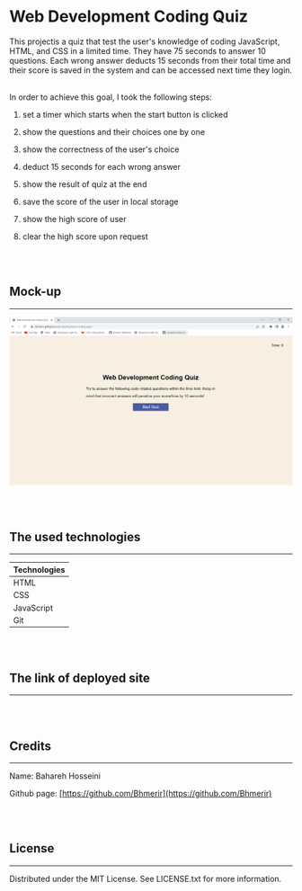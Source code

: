 # Web Development Coding Quiz

This projectis a quiz that test the user's knowledge of coding JavaScript, HTML, and CSS in a limited time. They have 75 seconds to answer 10 questions. Each wrong answer deducts 15 seconds from their total time and their score is saved in the system and can be accessed next time they login.


<br>
In order to achieve this goal, I took the following steps:

1. set a timer which starts when the start button is clicked

2. show the questions and their choices one by one

3. show the correctness of the user's choice

4. deduct 15 seconds for each wrong answer

5. show the result of quiz at the end

6. save the score of the user in local storage

7. show the high score of user

8. clear the high score upon request


<br>

<br>


## Mock-up

---------------------------------

![/assets/images/my-deployed-webpage.png](/assets/images/my-deployed-webpage.png)

<br>

<br>

## The used technologies  

---------------------------------

|      Technologies     |
|-----------------------|
|         HTML          |
|         CSS           |
|        JavaScript     |
|         Git           |

<br>

<br>

## The link of deployed site

---------------------------------

[]()

<br>

<br>

## Credits

---------------------------------

Name:     Bahareh Hosseini

Github page:      [https://github.com/Bhmerir](https://github.com/Bhmerir)

<br>

<br>

## License

---------------------------------

Distributed under the MIT License. See LICENSE.txt for more information.

